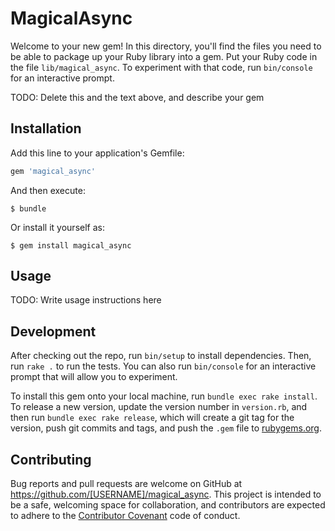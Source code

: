 # MagicalAsync

Welcome to your new gem! In this directory, you'll find the files you need to be able to package up your Ruby library into a gem. Put your Ruby code in the file `lib/magical_async`. To experiment with that code, run `bin/console` for an interactive prompt.

TODO: Delete this and the text above, and describe your gem

## Installation

Add this line to your application's Gemfile:

```ruby
gem 'magical_async'
```

And then execute:

    $ bundle

Or install it yourself as:

    $ gem install magical_async

## Usage

TODO: Write usage instructions here

## Development

After checking out the repo, run `bin/setup` to install dependencies. Then, run `rake .` to run the tests. You can also run `bin/console` for an interactive prompt that will allow you to experiment.

To install this gem onto your local machine, run `bundle exec rake install`. To release a new version, update the version number in `version.rb`, and then run `bundle exec rake release`, which will create a git tag for the version, push git commits and tags, and push the `.gem` file to [rubygems.org](https://rubygems.org).

## Contributing

Bug reports and pull requests are welcome on GitHub at https://github.com/[USERNAME]/magical_async. This project is intended to be a safe, welcoming space for collaboration, and contributors are expected to adhere to the [Contributor Covenant](http://contributor-covenant.org) code of conduct.

